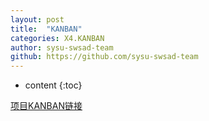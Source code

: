 ```yaml
---
layout: post
title:  "KANBAN"
categories: X4.KANBAN
author: sysu-swsad-team
github: https://github.com/sysu-swsad-team
---
```


* content
{:toc}


[项目KANBAN链接](https://github.com/orgs/sysu-swsad-team/projects)

